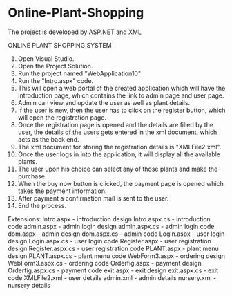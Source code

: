 # Online-Plant-Shopping
The project is developed by ASP.NET and XML 

ONLINE PLANT SHOPPING SYSTEM
1. Open Visual Studio.
2. Open the Project Solution.
3. Run the project named "WebApplication10" 
4. Run the "Intro.aspx" code.
5. This will open a web portal of the created application which will have the introduction page, which contains the link to admin page and user page.
6. Admin can view and update the user as well as plant details.
7. If the user is new, then the user has to click on the register button, which will open the registration page.
8. Once the registration page is opened and the details are filled by the user, the details of the users gets entered in the xml document, which acts as the back end.
9. The xml document for storing the registration details is "XMLFile2.xml".
10. Once the user logs in into the application, it will display all the available plants.
11. The user upon his choice can select any of those plants and make the purchase.
12. When the buy now button is clicked, the payment page is opened which takes the payment information.
13. After payment a confirmation mail is sent to the user.
14. End the process.

Extensions:
Intro.aspx - introduction design 
Intro.aspx.cs - introduction code
admin.aspx - admin login design
admin.aspx.cs - admin login code
dom.aspx - admin design
dom.aspx.cs - admin code
Login.aspx - user login design
Login.aspx.cs - user login code
Register.aspx - user registration design
Register.aspx.cs - user registration code
PLANT.aspx - plant menu design
PLANT.aspx.cs - plant menu code
WebForm3.aspx - ordering design
WebForm3.aspx.cs - ordering code
Orderfig.aspx - payment design
Orderfig.aspx.cs - payment code
exit.aspx - exit design
exit.aspx.cs - exit code
XMLFile2.xml - user details
admin.xml - admin details
nursery.xml - nursery details


